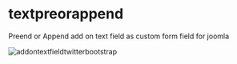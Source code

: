 textpreorappend
===============

Preend or Append add on text field as custom form field for joomla

![addontextfieldtwitterbootstrap](http://www.webpagescreenshot.info/i3/5446ab98260e19-05841589 "Examle addon text field using twitter bootstrap")
